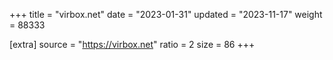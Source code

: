 +++
title = "virbox.net"
date = "2023-01-31"
updated = "2023-11-17"
weight = 88333

[extra]
source = "https://virbox.net"
ratio = 2
size = 86
+++
